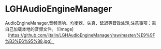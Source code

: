 # LGHAudioEngineManager
AudioEngineManager,音频混响、均衡器、失真、延迟等音效处理,注意事项：需自己加载本地的音频文件。
 ![image]（https://github.com/jitalin/LGHAudioEngineManager/raw/master/%E9%9F%B3%E6%95%88.jpg）
